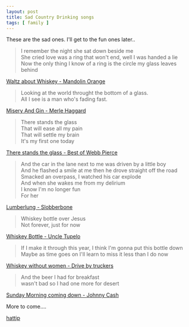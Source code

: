```yaml
---
layout: post
title: Sad Country Drinking songs
tags: [ family ]
---
```


These are the sad ones. I'll get to the fun ones later..

> I remember the night she sat down beside me  
> She cried love was a ring that won't end, well I was handed a lie  
> Now the only thing I know of a ring is the circle my glass leaves behind  


[Waltz about Whiskey - Mandolin Orange](https://open.spotify.com/track/0yKofKiiFvtcFuORjD5gyi?si=j21PknO5TtOLBjSE82PEcg)

> Looking at the world throught the bottom of a glass.  
> All I see is a man who's fading fast.  

[Misery And Gin - Merle Haggard](https://open.spotify.com/track/0v65kqA60tS23LctTWO5B0?si=0GXdJ07CRP6DrubeH1V3tQ)

> There stands the glass  
> That will ease all my pain  
> That will settle my brain  
> It's my first one today  

[There stands the glass - Best of Webb Pierce](https://open.spotify.com/track/0VxX3RBKO46Ky6XgvN0bME)


> And the car in the lane next to me was driven by a little boy  
> And he flashed a smile at me then he drove straight off the road  
> Smacked an overpass, I watched his car explode  
> And when she wakes me from my delirium  
> I know I'm no longer fun  
> For her  

[Lumberlung - Slobberbone](https://open.spotify.com/track/63rjOTVXfZxzyZLgpHlr6X)

> Whiskey bottle over Jesus  
> Not forever, just for now  

[Whiskey Bottle - Uncle Tupelo](https://open.spotify.com/track/2xBGFTtVHkALcFOrNa2JjT?si=XjCuZuPDTcqtjY250RbY8Q)


> If I make it through this year, I think I'm gonna put this bottle down  
> Maybe as time goes on I'll learn to miss it less than I do now  

[Whiskey without women - Drive by truckers](https://open.spotify.com/track/6UuqvuIlWdcNyCrnnD6n5k?si=ogwY2OQATUCCPLYblmCTUg)

> And the beer I had for breakfast  
> wasn't bad so I had one more for desert  

[Sunday Morning coming down - Johnny Cash](https://open.spotify.com/track/5yvnuEZmDBNH4uEhqdayCS?si=D7v69wT9QVCPEXOyOM3lJA)



More to come....

[hattip](https://hymiesrecords.com/10-depressing-country-drinking-songs/#:~:text=%2021%20Apr%2010%20Depressing%20Country%20Drinking%20Songs,Accent...%204%2006%20whiskey%20bottle.%20%20More%20)

